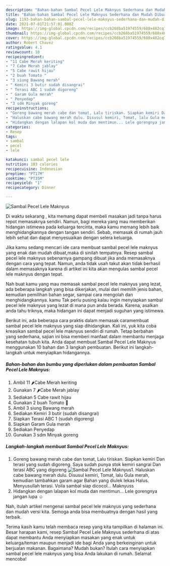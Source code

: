 ```yaml
---
description: "Bahan-bahan Sambal Pecel Lele Maknyus Sederhana dan Mudah Dibuat"
title: "Bahan-bahan Sambal Pecel Lele Maknyus Sederhana dan Mudah Dibuat"
slug: 1193-bahan-bahan-sambal-pecel-lele-maknyus-sederhana-dan-mudah-dibuat
date: 2021-07-01T21:57:01.008Z
image: https://img-global.cpcdn.com/recipes/ccb268ba51974559/680x482cq70/sambal-pecel-lele-maknyus-foto-resep-utama.jpg
thumbnail: https://img-global.cpcdn.com/recipes/ccb268ba51974559/680x482cq70/sambal-pecel-lele-maknyus-foto-resep-utama.jpg
cover: https://img-global.cpcdn.com/recipes/ccb268ba51974559/680x482cq70/sambal-pecel-lele-maknyus-foto-resep-utama.jpg
author: Robert Chavez
ratingvalue: 4.1
reviewcount: 10
recipeingredient:
- "11 Cabe Merah keriting"
- "7 Cabe Merah jablay"
- "5 Cabe rawit hijau"
- "2 buah Tomato "
- "3 siung Bawang merah"
- " Kemiri 3 butir sudah disangrai"
- " Terasi ABC 1 sudah digoreng"
- " Garam Gula merah"
- " Penyedap"
- "3 sdm Minyak goreng"
recipeinstructions:
- "Goreng bawang merah cabe dan tomat, Lalu tiriskan. Siapkan kemiri Dan terasi yang sudah digoreng. Saya sudah punya stok kemiri sangrai Dan terasi ABC yang digoreng"
- "Haluskan cabe bawang merah dulu. Disusul kemiri, Tomat, lalu Gula merah, kemudian tambahkan garam agar Bahan yang diulek lekas Halus. Menyusullah terasi. Voila sambal siap dicocol... Maknyuss"
- "Hidangkan dengan lalapan kol muda dan mentimun... Lele gorengnya jangan lupa ☺️"
categories:
- Resep
tags:
- sambal
- pecel
- lele

katakunci: sambal pecel lele 
nutrition: 103 calories
recipecuisine: Indonesian
preptime: "PT17M"
cooktime: "PT35M"
recipeyield: "1"
recipecategory: Dinner

---
```



![Sambal Pecel Lele Maknyus](https://img-global.cpcdn.com/recipes/ccb268ba51974559/680x482cq70/sambal-pecel-lele-maknyus-foto-resep-utama.jpg)

Di waktu  sekarang , kita memang dapat membeli masakan jadi tanpa harus repot memasaknya sendiri. Namun, bagi mereka yang mau memberikan hidangan istimewa pada keluarga tercinta, maka kamu memang lebih baik menghidangkannya dengan tangan sendiri. Sebab, memasak di rumah jauh lebih sehat dan dapat menyesuaikan dengan selera keluarga.

Jika kamu sedang mencari ide cara membuat sambal pecel lele maknyus yang enak dan mudah dibuat,maka di sinilah tempatnya. Resep sambal pecel lele maknyus  sebenarnya gampang dibuat jika anda memasaknya dengan cara yang tepat. Namun, anda tidak usah takut akan tidak berhasil dalam memasaknya 
karena di artikel ini kita akan mengulas sambal pecel lele maknyus dengan tepat.  



Nah buat kamu yang mau memasak sambal pecel lele maknyus yang lezat, ada beberapa langkah yang bisa dikerjakan, mulai dari memilih jenis bahan, kemudian pemilihan bahan segar, sampai cara mengolah dan menghidangkannya. kamu Tak perlu pusing kalau ingin menyiapkan sambal pecel lele maknyus yang lezat di mana pun anda berada. Karena, asalkan anda  tahu triknya, maka hidangan ini dapat menjadi suguhan yang istimewa.

Berikut ini, ada beberapa cara praktis  dalam memasak caramembuat sambal pecel lele maknyus yang siap dihidangkan. Kali ini, yuk kita coba kreasikan sambal pecel lele maknyus sendiri di rumah. Tetap berbahan yang sederhana, sajian ini bisa memberi manfaat dalam membantu menjaga kesehatan tubuh kita. Anda dapat membuat Sambal Pecel Lele Maknyus menggunakan 10 bahan dan 3 langkah pembuatan. Berikut ini langkah-langkah untuk menyiapkan hidangannya.

<!--inarticleads1-->

##### Bahan-bahan dan bumbu yang diperlukan dalam pembuatan Sambal Pecel Lele Maknyus:

1. Ambil 11 🌶️Cabe Merah keriting
1. Gunakan 7 🌶️Cabe Merah jablay
1. Sediakan 5 Cabe rawit hijau
1. Gunakan 2 buah Tomato 🍅
1. Ambil 3 siung Bawang merah
1. Sediakan  Kemiri 3 butir (sudah disangrai)
1. Siapkan  Terasi ABC 1 (sudah digoreng)
1. Siapkan  Garam Gula merah
1. Sediakan  Penyedap
1. Gunakan 3 sdm Minyak goreng




<!--inarticleads2-->

##### Langkah-langkah membuat Sambal Pecel Lele Maknyus:

1. Goreng bawang merah cabe dan tomat, Lalu tiriskan. Siapkan kemiri Dan terasi yang sudah digoreng. Saya sudah punya stok kemiri sangrai Dan terasi ABC yang digoreng
<img src="https://img-global.cpcdn.com/steps/ed2c141579e45ce0/160x128cq70/sambal-pecel-lele-maknyus-langkah-memasak-1-foto.jpg" alt="Sambal Pecel Lele Maknyus">1. Haluskan cabe bawang merah dulu. Disusul kemiri, Tomat, lalu Gula merah, kemudian tambahkan garam agar Bahan yang diulek lekas Halus. Menyusullah terasi. Voila sambal siap dicocol... Maknyuss
1. Hidangkan dengan lalapan kol muda dan mentimun... Lele gorengnya jangan lupa ☺️




Nah, itulah artikel mengenai  sambal pecel lele maknyus  yang sederhana dan mudah versi kita. Semoga anda bisa membuatnya dengan hasil yang terbaik. 

Terima kasih kamu telah membaca resep yang kita tampilkan di halaman ini. Besar harapan kami, resep  Sambal Pecel Lele Maknyus sederhana di atas dapat membantu Anda menyiapkan masakan yang enak untuk keluarga/teman maupun menjadi ide bagi Anda yang berkeinginan untuk berjualan makanan. Bagaimana? Mudah bukan? Itulah cara menyiapkan sambal pecel lele maknyus yang bisa Anda lakukan di rumah. Selamat mencoba!

